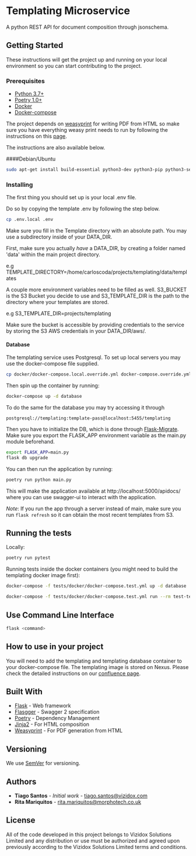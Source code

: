 # Templating Microservice

A python REST API for document composition through jsonschema. 

## Getting Started

These instructions will get the project up and running on your local environment so you can start contributing to the project.
### Prerequisites

* [Python 3.7+](https://www.python.org/)
* [Poetry 1.0+](https://python-poetry.org/)
* [Docker](https://docker.com)
* [Docker-compose](https://docs.docker.com/compose/)

The project depends on [weasyprint](https://weasyprint.org/) for writing PDF from HTML so make sure you have everything
 weasy print needs to run by following the instructions on this [page](https://weasyprint.readthedocs.io/en/latest/install.html#linux). 
 
 The instructions are also available below.
 
 ####Debian/Ubuntu


```bash
sudo apt-get install build-essential python3-dev python3-pip python3-setuptools python3-wheel python3-cffi libcairo2 libpango-1.0-0 libpangocairo-1.0-0 libgdk-pixbuf2.0-0 libffi-dev shared-mime-info
```

### Installing

The first thing you should set up is your local .env file.

Do so by copying the template .env by following the step below.

```bash
cp .env.local .env
```

Make sure you fill in the Template directory with an absolute path.
You may use a subdirectory inside of your DATA_DIR.

First, make sure you actually *have* a DATA_DIR, by creating a folder named 'data' within the main project directory.

e.g TEMPLATE_DIRECTORY=/home/carloscoda/projects/templating/data/templates

A couple more environment variables need to be filled as well. 
S3_BUCKET is the S3 Bucket you decide to use and S3_TEMPLATE_DIR is the path to 
the directory where your templates are stored.

e.g S3_TEMPLATE_DIR=projects/templating

Make sure the bucket is accessible by providing credentials to the service by
 storing the S3 AWS credentials in your DATA_DIR/aws/.  
#### Database
The templating service uses Postgresql.
To set up local servers you may use the docker-compose file supplied.
 
```bash
cp docker/docker-compose.local.override.yml docker-compose.override.yml
```

Then spin up the container by running:

```bash
docker-compose up -d database
```

To do the same for the database you may try accessing it through 
```
postgresql://templating:template-pass@localhost:5455/templating
```

Then you have to initialize the DB, which is done through [Flask-Migrate](https://flask-migrate.readthedocs.io/en/latest/).
Make sure you export the FLASK_APP environment variable as the main.py module beforehand.
```bash
export FLASK_APP=main.py
flask db upgrade
```

You can then run the application by running:
```bash
poetry run python main.py
```

This will make the application available at http://localhost:5000/apidocs/ 
where you can use swagger-ui to interact with the application. 

*Note*: If you run the app through a server instead of main, make sure you run `flask refresh`
so it can obtain the most recent templates from S3.  

## Running the tests
Locally:
```bash
poetry run pytest
```

Running tests inside the docker containers (you might need to build the templating docker image first):
```bash
docker-compose -f tests/docker/docker-compose.test.yml up -d database

docker-compose -f tests/docker/docker-compose.test.yml run --rm test-templating pytest --cov=micro_templating
```


## Use Command Line Interface

```bash
flask <command>
```

## How to use in your project

You will need to add the templating and templating database container to your docker-compose file. The templating image is stored on Nexus.
Please check the detailed instructions on our [confluence page](https://vizidox.atlassian.net/wiki/spaces/VIZ/pages/1349681260/How+to+deploy+locally+with+your+project).


## Built With

* [Flask](https://palletsprojects.com/p/flask/) - Web framework
* [Flasgger](https://github.com/flasgger/flasgger) - Swagger 2 specification
* [Poetry](https://maven.apache.org/) - Dependency Management
* [Jinja2](https://palletsprojects.com/p/jinja/) - For HTML composition
* [Weasyprint](https://weasyprint.org/) - For PDF generation from HTML

## Versioning

We use [SemVer](http://semver.org/) for versioning.

## Authors

* **Tiago Santos** - *Initial work* - tiago.santos@vizidox.com
* **Rita Mariquitos** - rita.mariquitos@morphotech.co.uk


## License

All of the code developed in this project belongs to Vizidox Solutions Limited and any 
distribution or use must be authorized and agreed upon previously according to the
 Vizidox Solutions Limited terms and conditions.

